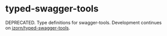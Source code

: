 # typed-swagger-tools

DEPRECATED. Type definitions for swagger-tools. Development continues on [jzorn/typed-swagger-tools](https://github.com/jzorn/typed-swagger-tools).
